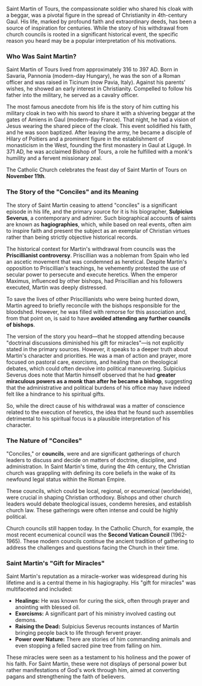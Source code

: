 Saint Martin of Tours, the compassionate soldier who shared his cloak with a beggar, was a pivotal figure in the spread of Christianity in 4th-century Gaul. His life, marked by profound faith and extraordinary deeds, has been a source of inspiration for centuries. While the story of his withdrawal from church councils is rooted in a significant historical event, the specific reason you heard may be a popular interpretation of his motivations.

### Who Was Saint Martin?

Saint Martin of Tours lived from approximately 316 to 397 AD. Born in Savaria, Pannonia (modern-day Hungary), he was the son of a Roman officer and was raised in Ticinum (now Pavia, Italy). Against his parents' wishes, he showed an early interest in Christianity. Compelled to follow his father into the military, he served as a cavalry officer.

The most famous anecdote from his life is the story of him cutting his military cloak in two with his sword to share it with a shivering beggar at the gates of Amiens in Gaul (modern-day France). That night, he had a vision of Jesus wearing the shared piece of the cloak. This event solidified his faith, and he was soon baptized. After leaving the army, he became a disciple of Hilary of Poitiers and a prominent figure in the establishment of monasticism in the West, founding the first monastery in Gaul at Ligugé. In 371 AD, he was acclaimed Bishop of Tours, a role he fulfilled with a monk's humility and a fervent missionary zeal.

The Catholic Church celebrates the feast day of Saint Martin of Tours on **November 11th**.



### The Story of the "Conciles" and its Meaning

The story of Saint Martin ceasing to attend "conciles" is a significant episode in his life, and the primary source for it is his biographer, **Sulpicius Severus**, a contemporary and admirer. Such biographical accounts of saints are known as **hagiographies**, which, while based on real events, often aim to inspire faith and present the subject as an exemplar of Christian virtues rather than being strictly objective historical records.

The historical context for Martin's withdrawal from councils was the **Priscillianist controversy**. Priscillian was a nobleman from Spain who led an ascetic movement that was condemned as heretical. Despite Martin's opposition to Priscillian's teachings, he vehemently protested the use of secular power to persecute and execute heretics. When the emperor Maximus, influenced by other bishops, had Priscillian and his followers executed, Martin was deeply distressed.

To save the lives of other Priscillianists who were being hunted down, Martin agreed to briefly reconcile with the bishops responsible for the bloodshed. However, he was filled with remorse for this association and, from that point on, is said to have **avoided attending any further councils of bishops**.

The version of the story you heard—that he stopped attending because "doctrinal discussions diminished his gift for miracles"—is not explicitly stated in the primary sources. However, it speaks to a deeper truth about Martin's character and priorities. He was a man of action and prayer, more focused on pastoral care, exorcisms, and healing than on theological debates, which could often devolve into political maneuvering. Sulpicius Severus does note that Martin himself observed that he had **greater miraculous powers as a monk than after he became a bishop**, suggesting that the administrative and political burdens of his office may have indeed felt like a hindrance to his spiritual gifts.

So, while the direct cause of his withdrawal was a matter of conscience related to the execution of heretics, the idea that he found such assemblies detrimental to his spiritual focus is a plausible interpretation of his character.

### The Nature of "Conciles"

"Conciles," or **councils**, were and are significant gatherings of church leaders to discuss and decide on matters of doctrine, discipline, and administration. In Saint Martin's time, during the 4th century, the Christian church was grappling with defining its core beliefs in the wake of its newfound legal status within the Roman Empire.

These councils, which could be local, regional, or ecumenical (worldwide), were crucial in shaping Christian orthodoxy. Bishops and other church leaders would debate theological issues, condemn heresies, and establish church law. These gatherings were often intense and could be highly political.

Church councils still happen today. In the Catholic Church, for example, the most recent ecumenical council was the **Second Vatican Council** (1962-1965). These modern councils continue the ancient tradition of gathering to address the challenges and questions facing the Church in their time.

### Saint Martin's "Gift for Miracles"

Saint Martin's reputation as a miracle-worker was widespread during his lifetime and is a central theme in his hagiography. His "gift for miracles" was multifaceted and included:

* **Healings:** He was known for curing the sick, often through prayer and anointing with blessed oil.
* **Exorcisms:** A significant part of his ministry involved casting out demons.
* **Raising the Dead:** Sulpicius Severus recounts instances of Martin bringing people back to life through fervent prayer.
* **Power over Nature:** There are stories of him commanding animals and even stopping a felled sacred pine tree from falling on him.

These miracles were seen as a testament to his holiness and the power of his faith. For Saint Martin, these were not displays of personal power but rather manifestations of God's work through him, aimed at converting pagans and strengthening the faith of believers.